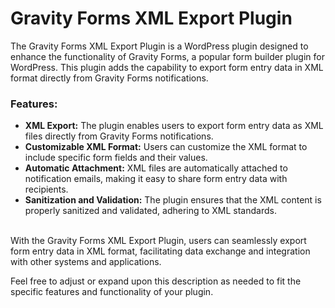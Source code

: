 <h1>Gravity Forms XML Export Plugin</h1>

The Gravity Forms XML Export Plugin is a WordPress plugin designed to enhance the functionality of Gravity Forms, a popular form builder plugin for WordPress. This plugin adds the capability to export form entry data in XML format directly from Gravity Forms notifications.

<h3>Features:</h3>

<ul>
<li><strong>XML Export:</strong> The plugin enables users to export form entry data as XML files directly from Gravity Forms notifications.</li>
<li><strong>Customizable XML Format:</strong> Users can customize the XML format to include specific form fields and their values.</li>
<li><strong>Automatic Attachment:</strong> XML files are automatically attached to notification emails, making it easy to share form entry data with recipients.</li>
<li><strong>Sanitization and Validation:</strong> The plugin ensures that the XML content is properly sanitized and validated, adhering to XML standards.</li>
</ul>
<Br>
With the Gravity Forms XML Export Plugin, users can seamlessly export form entry data in XML format, facilitating data exchange and integration with other systems and applications.<br>

Feel free to adjust or expand upon this description as needed to fit the specific features and functionality of your plugin.
